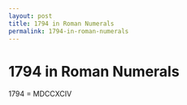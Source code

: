 ```yaml
---
layout: post
title: 1794 in Roman Numerals
permalink: 1794-in-roman-numerals
---
```


# 1794 in Roman Numerals

1794 = MDCCXCIV

